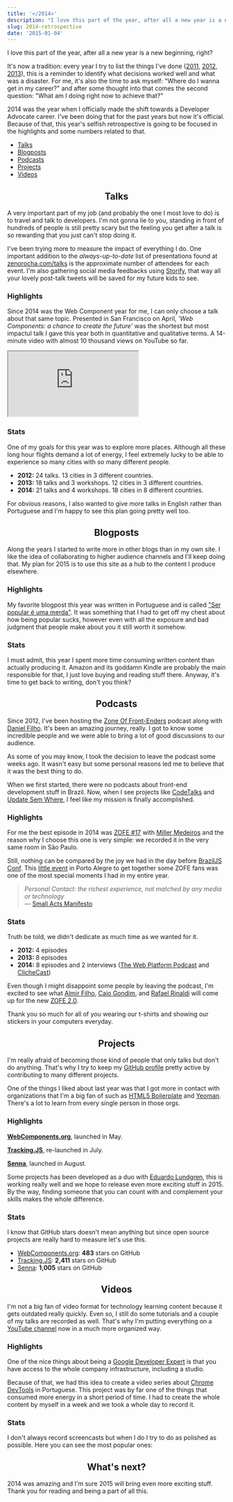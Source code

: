 ```yaml
---
title: '</2014>'
description: "I love this part of the year, after all a new year is a new beginning, right? It's now a tradition: every year I try to list the things I've done (2011, 2012, 2013), this is a reminder to identify what decisions worked well and what was a disaster. For me, it's also the time to ask myself: 'Where do I wanna get in my career?' and after some thought into that comes the second question: 'What am I doing right now to achieve that?'"
slug: 2014-retrospective
date: '2015-01-04'
---
```


I love this part of the year, after all a new year is a new beginning, right?

It's now a tradition: every year I try to list the things I've done ([2011](https://zenorocha.com/entao-e-natal-e-ano-novo-tambem/), [2012](https://zenorocha.com/my-way/), [2013](https://zenorocha.com/o-que-eu-espero-para-2014/)), this is a reminder to identify what decisions worked well and what was a disaster. For me, it's also the time to ask myself: "Where do I wanna get in my career?" and after some thought into that comes the second question: "What am I doing right now to achieve that?"

<!-- more -->
<!-- prettier-ignore-start -->
2014 was the year when I officially made the shift towards a Developer Advocate career. I've been doing that for the past years but now it's official. Because of that, this year's selfish retrospective is going to be focused in the highlights and some numbers related to that.
  - [Talks](#2014-talks)
  - [Blogposts](#2014-blogposts)
  - [Podcasts](#2014-podcasts)
  - [Projects](#2014-projects)
  - [Videos](#2014-videos)

<!-- prettier-ignore-end -->

<h2 style="text-align: center;" id="2014-talks">Talks</h2>

A very important part of my job (and probably the one I most love to do) is to travel and talk to developers. I'm not gonna lie to you, standing in front of hundreds of people is still pretty scary but the feeling you get after a talk is so rewarding that you just can't stop doing it.

I've been trying more to measure the impact of everything I do. One important addition to the _always-up-to-date_ list of presentations found at [zenorocha.com/talks](https://zenorocha.com/talks) is the approximate number of attendees for each event. I'm also gathering social media feedbacks using [Storify](http://storify.com/zenorocha/), that way all your lovely post-talk tweets will be saved for my future kids to see.

### Highlights

Since 2014 was the Web Component year for me, I can only choose a talk about that same topic. Presented in San Francisco on April, _'Web Components: a chance to create the future'_ was the shortest but most impactul talk I gave this year both in quantitative and qualitative terms. A 14-minute video with almost 10 thousand views on YouTube so far.

<div class="iframe-wrap">
  <iframe src="https://www.youtube.com/embed/JUzjr1bIRUg">
  </iframe>
</div>

### Stats

One of my goals for this year was to explore more places. Although all these long hour flights demand a lot of energy, I feel extremely lucky to be able to experience so many cities with so many different people.

- **2012:** 24 talks. 13 cities in 3 different countries.
- **2013:** 18 talks and 3 workshops. 12 cities in 3 different countries.
- **2014:** 21 talks and 4 workshops. 18 cities in 8 different countries.

For obvious reasons, I also wanted to give more talks in English rather than Portuguese and I'm happy to see this plan going pretty well too.

<h2 style="text-align: center;" id="2014-blogposts">Blogposts</h2>

Along the years I started to write more in other blogs than in my own site. I like the idea of collaborating to higher audience channels and I'll keep doing that. My plan for 2015 is to use this site as a hub to the content I produce elsewhere.

### Highlights

My favorite blogpost this year was written in Portuguese and is called ["Ser popular é uma merda"](https://medium.com/@zenorocha/ser-popular-e-uma-merda-b739836e4407). It was something that I had to get off my chest about how being popular sucks, however even with all the exposure and bad judgment that people make about you it still worth it somehow.

### Stats

I must admit, this year I spent more time consuming written content than actually producing it. Amazon and its goddamn Kindle are probably the main responsible for that, I just love buying and reading stuff there. Anyway, it's time to get back to writing, don't you think?

<h2 style="text-align: center;" id="2014-podcasts">Podcasts</h2>

Since 2012, I've been hosting the [Zone Of Front-Enders](http://zofe.com.br/) podcast along with [Daniel Filho](https://twitter.com/danielfilho). It's been an amazing journey, really. I got to know some incredible people and we were able to bring a lot of good discussions to our audience.

As some of you may know, I took the decision to leave the podcast some weeks ago. It wasn't easy but some personal reasons led me to believe that it was the best thing to do.

When we first started, there were no podcasts about front-end development stuff in Brazil. Now, when I see projects like [CodeTalks](http://www.codetalks.net/) and [Update Sem Where](https://www.youtube.com/channel/UCZmp5CT7ASVdDkRZMzptLFw), I feel like my mission is finally accomplished.

### Highlights

For me the best episode in 2014 was [ZOFE #17](http://zofe.com.br/posts/tcheretche-tcheretche-tcheretche-tchetche/) with [Miller Medeiros](https://twitter.com/millermedeiros) and the reason why I choose this one is very simple: we recorded it in the very same room in São Paulo.

Still, nothing can be compared by the joy we had in the day before [BrazilJS Conf](http://braziljs.com.br/). This [little event](http://www.eventick.com.br/encontro-zofe-2014) in Porto Alegre to get together some ZOFE fans was one of the most special moments I had in my entire year.

> _Personal Contact: the richest experience, not matched by any media or technology_<br />&mdash; [Small Acts Manifesto](http://smallactsmanifesto.org/)

### Stats

Truth be told, we didn't dedicate as much time as we wanted for it.

- **2012:** 4 episodes
- **2013:** 8 episodes
- **2014:** 8 episodes and 2 interviews ([The Web Platform Podcast](http://thewebplatform.libsyn.com/the-web-components-community-helpful-resources) and [ClicheCast](http://www.revistacliche.com.br/2014/10/clichecast38-web-e-design/))

Even though I might disappoint some people by leaving the podcast, I'm excited to see what [Almir Filho](https://twitter.com/almirfilho), [Caio Gondim](https://twitter.com/caio_gondim), and [Rafael Rinaldi](https://twitter.com/rafaelrinaldi) will come up for the new [ZOFE 2.0](http://danielfilho.github.io/2014/12/18/zofe-2-0/).

Thank you so much for all of you wearing our t-shirts and showing our stickers in your computers everyday.

<h2 style="text-align: center;" id="2014-projects">Projects</h2>

I'm really afraid of becoming those kind of people that only talks but don't do anything. That's why I try to keep my [GitHub profile](https://github.com/zenorocha) pretty active by contributing to many different projects.

One of the things I liked about last year was that I got more in contact with organizations that I'm a big fan of such as [HTML5 Boilerplate](https://github.com/h5bp) and [Yeoman](https://github.com/yeoman). There's a lot to learn from every single person in those orgs.

### Highlights

**[WebComponents.org](http://webcomponents.org)**, launched in May.

**[Tracking.JS](http://trackingjs.com)**, re-launched in July.

**[Senna](http://sennajs.com)**, launched in August.

Some projects has been developed as a duo with [Eduardo Lundgren](https://twitter.com/eduardolundgren), this is working really well and we hope to release even more exciting stuff in 2015. By the way, finding someone that you can count with and complement your skills makes the whole difference.

### Stats

I know that GitHub stars doesn't mean anything but since open source projects are really hard to measure let's use this.

- [WebComponents.org](http://webcomponents.org): **483** stars on GitHub
- [Tracking.JS](http://trackingjs.com): **2,411** stars on GitHub
- [Senna](http://sennajs.com): **1,005** stars on GitHub

<h2 style="text-align: center;" id="2014-videos">Videos</h2>

I'm not a big fan of video format for technology learning content because it gets outdated really quickly. Even so, I still do some tutorials and a couple of my talks are recorded as well. That's why I'm putting everything on a [YouTube channel](https://www.youtube.com/user/zno14/featured) now in a much more organized way.

### Highlights

One of the nice things about being a [Google Developer Expert](https://developers.google.com/experts/) is that you have access to the whole company infrastructure, including a studio.

Because of that, we had this idea to create a video series about [Chrome DevTools](https://developer.chrome.com/devtools) in Portuguese. This project was by far one of the things that consumed more energy in a short period of time. I had to create the whole content by myself in a week and we took a whole day to record it.

### Stats

I don't always record screencasts but when I do I try to do as polished as possible. Here you can see the most popular ones:

<h2 style="text-align: center;">What's next?</h2>

2014 was amazing and I'm sure 2015 will bring even more exciting stuff. Thank you for reading and being a part of all this.
